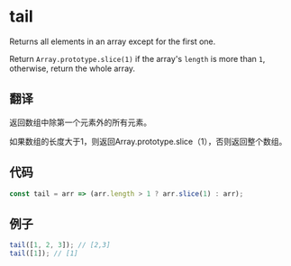 # tail

Returns all elements in an array except for the first one.

Return `Array.prototype.slice(1)` if the array's `length` is more than `1`, otherwise, return the whole array.

## 翻译

返回数组中除第一个元素外的所有元素。

如果数组的长度大于1，则返回Array.prototype.slice（1），否则返回整个数组。

## 代码

```js
const tail = arr => (arr.length > 1 ? arr.slice(1) : arr);
```

## 例子

```js
tail([1, 2, 3]); // [2,3]
tail([1]); // [1]
```
